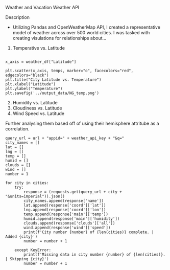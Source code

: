 Weather and Vacation Weather API 

Description
- Utilizing Pandas and OpenWeatherMap API, I created a representative model of weather across over 500 world cities. I was tasked with creating visulations for relationships about...

1. Temperative vs. Latitude
```temps = weather_df["Temperature"]

x_axis = weather_df["Latitude"]

plt.scatter(x_axis, temps, marker="o", facecolors="red", edgecolors="black")
plt.title("City Latitude vs. Temperature")
plt.xlabel("Latitude")
plt.ylabel("Temperature")
plt.savefig('../output_data/NG_temp.png')
```
2. Humidity vs. Latitude
3. Cloudiness vs. Latitude
4. Wind Speed vs. Latitude

Further analysing them based off of using their hemisphere attritube as a correlation. 


```url = "http://api.openweathermap.org/data/2.5/weather?"
query_url = url + "appid=" + weather_api_key + "&q="
city_names = []
lat = []
lng = []
temp = []
humid = []
clouds = []
wind = []
number = 1

for city in cities:
    try:
        response = (requests.get(query_url + city + "&units=imperial")).json()
        city_names.append(response['name'])
        lat.append(response['coord']['lat'])
        lng.append(response['coord']['lon'])
        temp.append(response['main']['temp'])
        humid.append(response['main']['humidity'])
        clouds.append(response['clouds']['all'])
        wind.append(response['wind']['speed'])
        print(f'City number {number} of {len(cities)} complete. | Added {city}')
        number = number + 1
    
    except KeyError:
        print(f'Missing data in city number {number} of {len(cities)}. | Skipping {city}')
        number = number + 1
```
